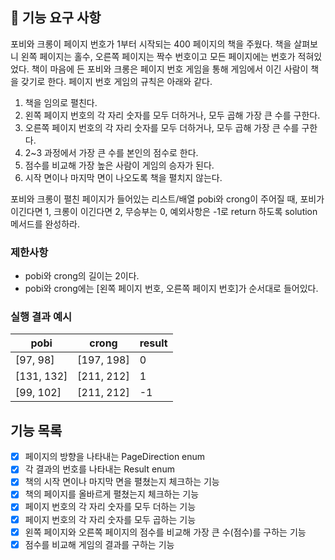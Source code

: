 ## 🚀 기능 요구 사항

포비와 크롱이 페이지 번호가 1부터 시작되는 400 페이지의 책을 주웠다. 책을 살펴보니 왼쪽 페이지는 홀수, 오른쪽 페이지는 짝수 번호이고 모든 페이지에는 번호가 적혀있었다. 책이 마음에 든 포비와 크롱은 페이지 번호 게임을 통해 게임에서 이긴 사람이 책을 갖기로 한다. 페이지 번호 게임의 규칙은 아래와 같다.

1. 책을 임의로 펼친다.
2. 왼쪽 페이지 번호의 각 자리 숫자를 모두 더하거나, 모두 곱해 가장 큰 수를 구한다.
3. 오른쪽 페이지 번호의 각 자리 숫자를 모두 더하거나, 모두 곱해 가장 큰 수를 구한다.
4. 2~3 과정에서 가장 큰 수를 본인의 점수로 한다.
5. 점수를 비교해 가장 높은 사람이 게임의 승자가 된다.
6. 시작 면이나 마지막 면이 나오도록 책을 펼치지 않는다.

포비와 크롱이 펼친 페이지가 들어있는 리스트/배열 pobi와 crong이 주어질 때, 포비가 이긴다면 1, 크롱이 이긴다면 2, 무승부는 0, 예외사항은 -1로 return 하도록 solution 메서드를 완성하라.

### 제한사항

- pobi와 crong의 길이는 2이다.
- pobi와 crong에는 [왼쪽 페이지 번호, 오른쪽 페이지 번호]가 순서대로 들어있다.

### 실행 결과 예시

| pobi | crong | result |
| --- | --- | --- |
| [97, 98] | [197, 198] | 0 |
| [131, 132] | [211, 212] | 1 |
| [99, 102] | [211, 212] | -1 |


## 기능 목록

- [x] 페이지의 방향을 나타내는 PageDirection enum
- [x] 각 결과의 번호를 나타내는 Result enum
- [x] 책의 시작 면이나 마지막 면을 펼쳤는지 체크하는 기능
- [x] 책의 페이지를 올바르게 펼쳤는지 체크하는 기능
- [x] 페이지 번호의 각 자리 숫자를 모두 더하는 기능
- [x] 페이지 번호의 각 자리 숫자를 모두 곱하는 기능
- [x] 왼쪽 페이지와 오른쪽 페이지의 점수를 비교해 가장 큰 수(점수)를 구하는 기능
- [x] 점수를 비교해 게임의 결과를 구하는 기능